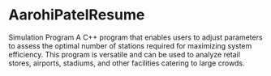 # AarohiPatelResume
Simulation Program
A C++ program that enables users to adjust parameters to assess the optimal number of stations required for maximizing system
efficiency. This program is versatile and can be used to analyze retail stores, airports, stadiums, and other facilities catering to large
crowds.
